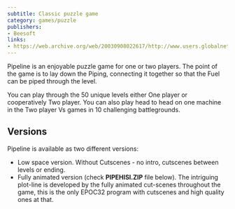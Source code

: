```yaml
---
subtitle: Classic puzzle game
category: games/puzzle
publishers:
- Beesoft
links: 
- https://web.archive.org/web/20030908022617/http://www.users.globalnet.co.uk/~rgray/beesoft/software.html
---
```


Pipeline is an enjoyable puzzle game for one or two players. The point of the game is to lay down the Piping, connecting it together so that the Fuel can be piped through the level.

You can play through the 50 unique levels either One player or cooperatively Two player. You can also play head to head on one machine in the Two player Vs games in 10 challenging battlegrounds.

## Versions

Pipeline is available as two different versions:

- Low space version. Without Cutscenes - no intro, cutscenes between levels or ending.
- Fully animated version (check **PIPEHISI.ZIP** file below). The intriguing plot-line is developed by the fully animated cut-scenes throughout the game, this is the only EPOC32 program with cutscenes and high quality ones at that.